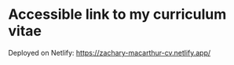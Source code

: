 # Accessible link to my curriculum vitae

Deployed on Netlify: https://zachary-macarthur-cv.netlify.app/
